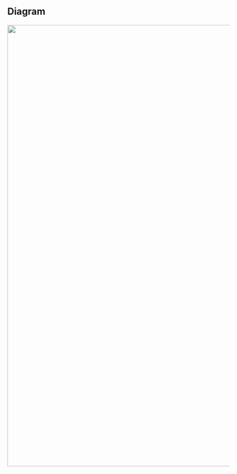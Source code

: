 ## Diagram

<img src="https://lucid.app/lucidchart/7c72631a-edc1-44c8-8a72-cfca27eb5aba/edit?invitationId=inv_cad8705d-dff0-4328-8de2-f3bc7f7d2865![image](https://user-images.githubusercontent.com/122938102/236097661-3cf3238e-e3bd-4fb7-9ce7-231730e0ffd5.png)" width="1000">
